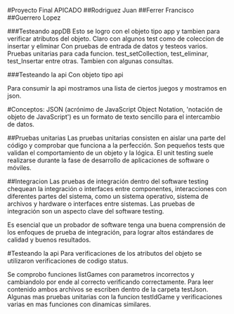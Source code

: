 #Proyecto Final APICADO
##Rodriguez Juan
##Ferrer Francisco
##Guerrero Lopez


###Testeando appDB
Esto se logro con el objeto tipo app y tambien para verificar atributos del objeto.
Claro con algunos test como de coleccion de insertar y eliminar
Con pruebas de entrada de datos y testeos varios.
Pruebas unitarias para cada funcion.
test_setCollection, test_eliminar, test_Insertar entre otras.
Tambien con algunas consultas.

###Testeando la api
Con objeto tipo api

Para consumir la api mostramos una lista de ciertos juegos y mostramos en json.

#Conceptos:
JSON (acrónimo de JavaScript Object Notation, 'notación de objeto de JavaScript') es un formato de texto sencillo para el intercambio de datos.

##Pruebas unitarias
Las pruebas unitarias consisten en aislar una parte del código y comprobar que funciona a la perfección. Son pequeños tests que validan el comportamiento de un objeto y la lógica. El unit testing suele realizarse durante la fase de desarrollo de aplicaciones de software o móviles.

##Integracion
Las pruebas de integración dentro del software testing chequean la integración o interfaces entre componentes, interacciones con diferentes partes del sistema, como un sistema operativo, sistema de archivos y hardware o interfaces entre sistemas. Las pruebas de integración son un aspecto clave del software testing.

Es esencial que un probador de software tenga una buena comprensión de los enfoques de prueba de integración, para lograr altos estándares de calidad y buenos resultados. 

#Testeando la api
Para verificaciones de los atributos del objeto se utilizaron verificaciones de codigo status.

Se comprobo funciones listGames con parametros incorrectos y cambiandolo por ende al correcto verificando correctamente.
Para leer contenido ambos archivos se escriben dentro de la carpeta testJson.
Algunas mas pruebas unitarias con la funcion testIdGame y verificaciones varias en mas funciones con dinamicas similares.



